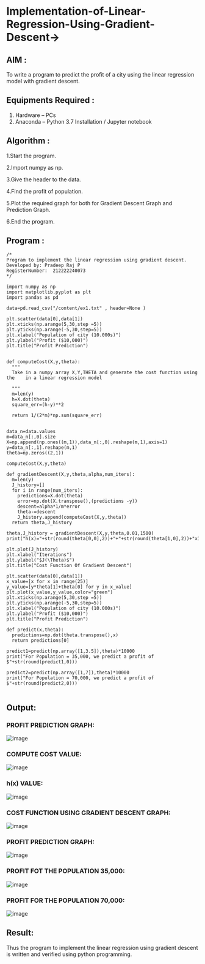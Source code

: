 # Implementation-of-Linear-Regression-Using-Gradient-Descent->

## AIM :
To write a program to predict the profit of a city using the linear regression model with gradient descent.

## Equipments Required :
1. Hardware – PCs
2. Anaconda – Python 3.7 Installation / Jupyter notebook

## Algorithm :
1.Start the program.

2.Import numpy as np.

3.Give the header to the data.

4.Find the profit of population.

5.Plot the required graph for both for Gradient Descent Graph and Prediction Graph.

6.End the program.

## Program :
```
/*
Program to implement the linear regression using gradient descent.
Developed by: Pradeep Raj P
RegisterNumber:  212222240073
*/

import numpy as np
import matplotlib.pyplot as plt
import pandas as pd

data=pd.read_csv("/content/ex1.txt" , header=None )

plt.scatter(data[0],data[1])
plt.xticks(np.arange(5,30,step =5))
plt.yticks(np.arange(-5,30,step=5))
plt.xlabel("Population of city (10.000s)")
plt.ylabel("Profit ($10,000)")
plt.title("Profit Prediction")


def computeCost(X,y,theta):
  """
  Take in a numpy array X,Y,THETA and generate the cost function using the    in a linear regression model

  """
  m=len(y)
  h=X.dot(theta)
  square_err=(h-y)**2

  return 1/(2*m)*np.sum(square_err)


data_n=data.values
m=data_n[:,0].size
X=np.append(np.ones((m,1)),data_n[:,0].reshape(m,1),axis=1)
y=data_n[:,1].reshape(m,1)
theta=np.zeros((2,1))

computeCost(X,y,theta)

def gradientDescent(X,y,theta,alpha,num_iters):
  m=len(y)
  J_history=[]
  for i in range(num_iters):
    predictions=X.dot(theta)
    error=np.dot(X.transpose(),(predictions -y))
    descent=alpha*1/m*error
    theta-=descent
    J_history.append(computeCost(X,y,theta))
  return theta,J_history

theta,J_history = gradientDescent(X,y,theta,0.01,1500)
print("h(x)="+str(round(theta[0,0],2))+"+"+str(round(theta[1,0],2))+"x1")

plt.plot(J_history)
plt.xlabel("Iterations")
plt.ylabel("$J(\Theta)$")
plt.title("Cost Function Of Gradient Descent")

plt.scatter(data[0],data[1])
x_value=[x for x in range(25)]
y_value=[y*theta[1]+theta[0] for y in x_value]
plt.plot(x_value,y_value,color="green")
plt.xticks(np.arange(5,30,step =5))
plt.yticks(np.arange(-5,30,step=5))
plt.xlabel("Population of city (10.000s)")
plt.ylabel("Profit ($10,000)")
plt.title("Profit Prediction")

def predict(x,theta):
  predictions=np.dot(theta.transpose(),x)
  return predictions[0]

predict1=predict(np.array([1,3.5]),theta)*10000
print("For Population = 35,000, we predict a profit of $"+str(round(predict1,0)))

predict2=predict(np.array([1,7]),theta)*10000
print("For Population = 70,000, we predict a profit of $"+str(round(predict2,0)))


```


## Output:

### PROFIT PREDICTION GRAPH:

![image](https://github.com/Pradeeppachiyappan/Implementation-of-Linear-Regression-Using-Gradient-Descent/assets/118707347/ab51c031-e56a-4f7c-ac1c-d1d4138c9131)

### COMPUTE COST VALUE:

![image](https://github.com/Pradeeppachiyappan/Implementation-of-Linear-Regression-Using-Gradient-Descent/assets/118707347/b7ed77b6-4b6e-4d81-b1c9-a64581967244)

### h(x) VALUE:

![image](https://github.com/Pradeeppachiyappan/Implementation-of-Linear-Regression-Using-Gradient-Descent/assets/118707347/ee900b69-d3e5-4aab-bc77-8c622eff4ce9)

### COST FUNCTION USING GRADIENT DESCENT GRAPH:

![image](https://github.com/Pradeeppachiyappan/Implementation-of-Linear-Regression-Using-Gradient-Descent/assets/118707347/2e05ee2c-c460-4665-a845-2dbad8eca97d)


### PROFIT PREDICTION GRAPH:

![image](https://github.com/Pradeeppachiyappan/Implementation-of-Linear-Regression-Using-Gradient-Descent/assets/118707347/e6c39a22-c750-4ef5-b861-cf56050cd2c5)

### PROFIT FOT THE POPULATION 35,000:

![image](https://github.com/Pradeeppachiyappan/Implementation-of-Linear-Regression-Using-Gradient-Descent/assets/118707347/f0faf99d-a3cc-4275-b123-481bbc0bcae5)

### PROFIT FOR THE POPULATION 70,000:

![image](https://github.com/Pradeeppachiyappan/Implementation-of-Linear-Regression-Using-Gradient-Descent/assets/118707347/87c341c5-ae1d-44f4-b8c7-65bbdc255a3c)


## Result:
Thus the program to implement the linear regression using gradient descent is written and verified using python programming.
